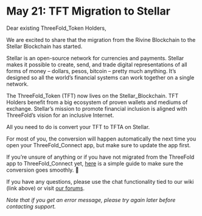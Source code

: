 # May 21: TFT Migration to Stellar

Dear existing ThreeFold_Token Holders,

We are excited to share that the migration from the Rivine Blockchain to the Stellar Blockchain has started.

Stellar is an open-source network for currencies and payments. Stellar makes it possible to create, send, and trade digital representations of all forms of money – dollars, pesos, bitcoin – pretty much anything. It’s designed so all the world’s financial systems can work together on a single network.

The ThreeFold_Token (TFT) now lives on the Stellar_Blockchain. TFT Holders benefit from a big ecosystem of proven wallets and mediums of exchange. Stellar’s mission to promote financial inclusion is aligned with ThreeFold’s vision for an inclusive Internet.

All you need to do is convert your TFT to TFTA on Stellar.

For most of you, the conversion will happen automatically the next time you open your ThreeFold_Connect app, but make sure to update the app first.

If you’re unsure of anything or if you have not migrated from the ThreeFold app to ThreeFold_Connect yet, [here](tf_chain_to_stellar_chain) is a simple guide to make sure the conversion goes smoothly. 🙏

If you have any questions, please use the chat functionality tied to our wiki (link above) or visit [our forums](https://forum.threefold.io/).

_Note that if you get an error message, please try again later before contacting support._
